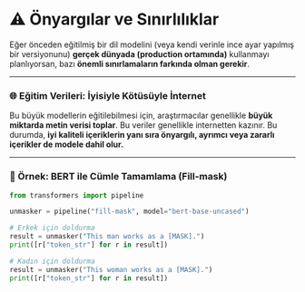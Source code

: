 # ⚠️ Önyargılar ve Sınırlılıklar

Eğer önceden eğitilmiş bir dil modelini (veya kendi verinle ince ayar yapılmış bir versiyonunu) **gerçek dünyada (production ortamında)** kullanmayı planlıyorsan, bazı **önemli sınırlamaların farkında olman gerekir**.

---

### 🌐 Eğitim Verileri: İyisiyle Kötüsüyle İnternet

Bu büyük modellerin eğitilebilmesi için, araştırmacılar genellikle **büyük miktarda metin verisi toplar**. Bu veriler genellikle internetten kazınır. Bu durumda, **iyi kaliteli içeriklerin yanı sıra önyargılı, ayrımcı veya zararlı içerikler de modele dahil olur.**

---

### 📌 Örnek: BERT ile Cümle Tamamlama (Fill-mask)

```python
from transformers import pipeline

unmasker = pipeline("fill-mask", model="bert-base-uncased")

# Erkek için doldurma
result = unmasker("This man works as a [MASK].")
print([r["token_str"] for r in result])

# Kadın için doldurma
result = unmasker("This woman works as a [MASK].")
print([r["token_str"] for r in result])
```

